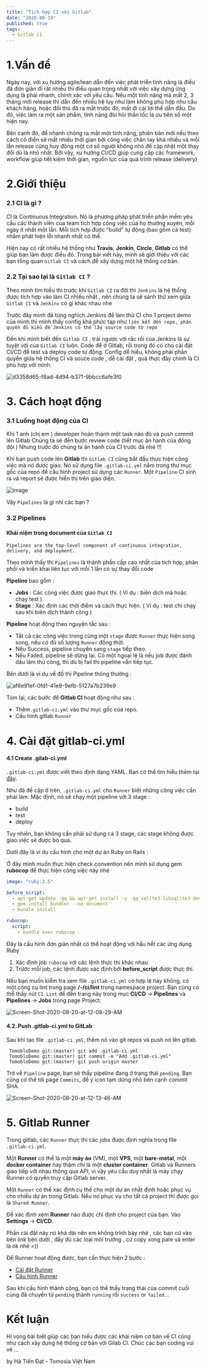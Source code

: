 ```yaml
---
title: "Tích hợp CI với Gitlab"
date: "2020-08-19"
published: true
tags:
  - Gitlab CI
---
```


# 1.Vấn đề

Ngày nay, với xu hướng agile/lean dẫn đến việc phát triển tính năng là điều đã đơn giản đi rất nhiều thì điều quan trọng nhất với việc xây dựng ứng dụng là phải nhanh, chính xác với yêu cầu. Nếu một tính năng mà mất 2, 3 tháng mới release thì dẫn đến nhiều hệ lụy như làm không phù hợp nhu cầu khách hàng, hoặc đối thủ đã ra mắt trước đó, mất đi cái lợi thế dẫn đầu. Do đó, việc làm ra một sản phẩm, tính năng đòi hỏi thần tốc là ưu tiên số một hiện nay.

Bên cạnh đó, để nhanh chóng ra mắt một tính năng, phiên bản mới nếu theo cách cổ điển sẽ mất nhiều thời gian bởi công việc chân tay khá nhiều và mỗi lần release cũng huy động một cơ số người không nhỏ để cập nhật một thay đổi dù là nhỏ nhất. Bởi vậy, xu hướng CI/CD giúp cung cấp các framework, workflow giúp tiết kiệm thời gian, nguồn lực của quá trình release (delivery)

# 2.Giới thiệu
### 2.1 CI là gì ?
CI là Continuous Integration. Nó là phương pháp phát triển phần mềm yêu cầu các thành viên của team tích hợp công việc của họ thường xuyên, mỗi ngày ít nhất một lần. Mỗi tích hợp được "build" tự động (bao gồm cả test) nhằm phát hiện lỗi nhanh nhất có thể.

Hiện nay có rất nhiều hệ thống như  **Travis**,  **Jenkin**,  **Circle**,  **Gitlab**  có thể giúp bạn làm được điều đó. Trong bài viết này, mình sẽ giới thiệu với các bạn tổng quan  `Gitlab CI`  và cách để xây dựng một hệ thống cơ bản.

### 2.2 Tại sao lại là `Gitlab CI` ?

Theo mình tìm hiều thì trước khi `Gitlab CI` ra đời thì `Jenkins`  là hệ thống được tích hợp vào làm CI nhiều nhất , nên chúng ta sẽ sánh thử xem giữa `Gitlab CI` và `Jenkins`  có gì khác nhau nhé

Trước đây mình đã từng nghịch Jenkins để làm thử CI cho 1 project demo của mình thì mình thấy config khá phức tạp như `liên kết đến repo, phân quyền đủ kiểu để Jenkins có thể lấy source code từ repo` 

Đến khi mình biết đến `Gitlab CI` , trái ngược với rắc rối của Jenkins là sự tuyệt vời của `Gitlab CI` luôn. Code để ở Gitlab, rồi trong đó có cho cài đặt CI/CD để test và deploy code tự động. Config dễ hiểu, không phải phân quyền giữa hệ thống CI và souce code , dễ cài đặt , quả thực đây chính là CI phù hợp với mình.

![d3358d65-f8ad-4d94-b371-9bbcc6afe3f0](https://i.ibb.co/bKzg2gf/d3358d65-f8ad-4d94-b371-9bbcc6afe3f0.png)


# 3.	Cách hoạt động

### 3.1 Luồng hoạt động của CI
Khi 1 anh (chị em ) developer hoàn thành một task nào đó và push commit lên Gitlab 
Chúng ta sẽ đến bước review code (tiết mục ăn hành của đồng đội )
Nhưng trước đó chúng ta ăn hành của CI trước đã nhé !!!

Khi bạn push code lên  **Gitlab** thì `Gitlab CI`  cũng bắt đầu thực hiện công việc mà nó được giao. Nó sử dụng file  `.gitlab-ci.yml`  nằm trong thư mục gốc của repo để cấu hình project sử dụng các  `Runner`. Một  `Pipeline`  CI sinh ra và report sẽ được hiển thị trên giao diện.

![image](https://i.ibb.co/zX5cPtH/image.png)

Vậy `Pipelines` là gì nhỉ các bạn ?
###  3.2  Pipelines
#### Khái niệm trong document của `Gitlab CI`
```none
Pipelines are the top-level component of continuous integration, delivery, and deployment.
```
Theo mình thấy thì `Pipelines` là thành phần cấp cao nhất của tích hợp, phân phối và triển khai liên tục với mỗi 1 lần có sự thay đổi code

**Pipeline**  bao gồm :

-   **Jobs**  : Các công việc được giao thực thi. ( Ví dụ : biên dịch mã hoặc chạy test )
-   **Stage**  : Xác định các thời điểm và cách thực hiện. ( Ví dụ : test chỉ chạy sau khi biên dịch thành công )

**Pipeline**  hoạt động theo nguyên tắc sau :

-   Tất cả các công việc trong cùng một  `stage`  được  `Runner`  thực hiện song song, nếu có đủ số lượng  `Runner`  đồng thời.
-   Nếu Success, pipeline chuyển sang  `stage`  tiếp theo.
-   Nếu Failed, pipeline sẽ dừng lại. Có một ngoại lệ là nếu job được đánh dấu làm thủ công, thì dù bị fail thì pipeline vẫn tiếp tục.

Bên dưới là ví dụ về đồ thị Pipeline thông thường :

![af6e91ef-0fd1-41e9-9efb-5127a7b239e9](https://i.ibb.co/pb91rdh/af6e91ef-0fd1-41e9-9efb-5127a7b239e9.png)

Tóm lại, các bước để  **Gitlab CI**  hoạt động như sau :

-   Thêm`.gitlab-ci.yml`  vào thư mục gốc của repo.
-   Cấu hình gitlab  `Runner`
# 4. Cài đặt gitlab-ci.yml

#### 4.1 Create .gilab-ci.yml

`.gitlab-ci.yml`  được viết theo định dạng YAML. Bạn có thể tìm hiểu thêm tại  [đây](https://yaml.org/).

Như đã đề cập ở trên,  `.gitlab-ci.yml`  cho  `Runner`  biết những công việc cần phải làm. Mặc định, nó sẽ chạy một pipeline với 3 stage :

-   build
-   test
-   deploy

Tuy nhiên, bạn không cần phải sử dụng cả 3 stage, các stage không được giao việc sẽ được bỏ qua.

Dưới đây là ví dụ cấu hình cho một dự án Ruby on Rails :

Ở đây mình muốn thực hiện check convention nên mình sử dụng gem **rubocop** để thực hiện công việc này nhé
```yaml
image: "ruby:2.5"

before_script:
  - apt-get update -qq && apt-get install -y -qq sqlite3 libsqlite3-dev nodejs
  - gem install bundler --no-document
  - bundle install

rubocop:
  script:
    - bundle exec rubocop
```
Đây là cấu hình đơn giản nhất có thể hoạt động với hầu hết các ứng dụng Ruby

1.  Xác định  job  `rubocop`  với các lệnh thực thi khác nhau.
2.  Trước mỗi job, các lệnh được xác định bởi  **before_script**  được thực thi.

Nếu bạn muốn kiểm tra xem file `.gitlab-ci.yml` có hợp lệ hay không, có một công cụ lint trong page  **/-/ci/lint**  trong namespace project. Bạn cũng có thể thấy nút  `CI Lint`  để đến trang này trong mục  **CI/CD**  ->  **Pipelines**  và  **Pipelines**  ->  **Jobs**  trong page Project.

![Screen-Shot-2020-08-20-at-12-08-29-AM](https://i.ibb.co/1KNrCDd/Screen-Shot-2020-08-20-at-12-08-29-AM.png)
#### 4.2. Push .gitlab-ci.yml to GitLab

Sau khi tạo file  `.gitlab-ci.yml`, thêm nó vào git repos và push nó lên gitlab.

```none
 TomobloDemo git:(master) git add .gitlab-ci.yml
 TomobloDemo git:(master) git commit -m "Add .gitlab-ci.yml"
 TomobloDemo git:(master) git push origin master
```

Trở về  `Pipeline`  page, bạn sẽ thấy pipeline đang ở trạng thái  `pending`. Bạn cũng có thể tới page  `Commits`, để ý icon tạm dừng nhỏ bên cạnh commit SHA.

![Screen-Shot-2020-08-20-at-12-13-46-AM](https://i.ibb.co/99CBvrJ/Screen-Shot-2020-08-20-at-12-13-46-AM.png)
# 5. Gitlab Runner

Trong gitlab, các  `Runner`  thực thi các jobs được định nghĩa trong file  `.gitlab-ci.yml`.

Một  **Runner**  có thể là một  **máy ảo**  (VM), một  **VPS**, một  **bare-metal**, một  **docker container**  hay thậm chí là một  **cluster container**. Gitlab và Runners giao tiếp với nhau thông qua API, vì vậy yêu cầu duy nhất là máy chạy Runner có quyền truy cập Gitlab server.

Một  `Runner`  có thể xác định cụ thể cho một dự án nhất định hoặc phục vụ cho nhiều dự án trong Gitlab. Nếu nó phục vụ cho tất cả project thì được gọi là  `Shared Runner`.

Để xác định xem  **Runner**  nào được chỉ định cho project của bạn. Vào  **Settings**  ->  **CI/CD**.

Phần cài đặt này nó khá dài nên em không trình bày nhé , các bạn cứ vào bên link bên dưới , đầy đủ các loại môi trường , cứ copy xong pate và enter là ok nhé =))

Để Runner hoạt động được, bạn cần thực hiện 2 bước :

-   [Cài đặt Runner](https://docs.gitlab.com/runner/install/)
-   [Cấu hình Runner](https://docs.gitlab.com/ee/ci/runners/README.html#registering-a-specific-runner)

Sau khi cấu hình thành công, bạn có thể thấy trạng thái của commit cuối cùng đã chuyển từ `pending` thành `running` rồi `success` or `failed`...

# Kết luận

Hi vọng bài biết giúp các bạn hiểu được các khái niệm cơ bản về CI cũng như cách xây dựng hệ thống cơ bản với Gilab CI. Chúc các bạn coding vui vẻ ...

by Hà Tiến Đạt - Tomosia Việt Nam
